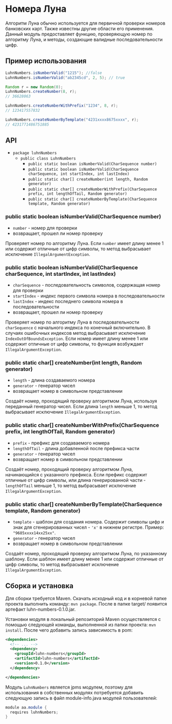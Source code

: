 ﻿# Номера Луна

Алгоритм Луна обычно используется для первичной проверки номеров банковских карт. Также известны другие области его
применения. Данный модуль предоставляет функцию, проверяющую номер по алгоритму Луна, и методы, создающие валидные
последовательности цифр.

## Пример использования

```java
LuhnNumbers.isNumberValid("1215"); //false
LuhnNumbers.isNumberValid("ab2345cd", 2, 5); // true

Random r = new Random(0);
LuhnNumbers.createNumber(8, r);
// 36628063

LuhnNumbers.createNumberWithPrefix("1234", 8, r);
// 123417557832

LuhnNumbers.createNumberByTemplate("4231xxxx8675xxxx", r);
// 4231771486751885
```

## API

- `package luhnNumbers`
    - `public class LuhnNumbers`
        * `public static boolean isNumberValid(CharSequence number)`
        * `public static boolean isNumberValid(CharSequence charSequence, int startIndex, int lastIndex)`
        * `public static char[] createNumber(int length, Random generator)`
        * `public static char[] createNumberWithPrefix(CharSequence prefix, int lengthOfTail, Random generator)`
        * `public static char[] createNumberByTemplate(CharSequence template, Random generator)`

### public static boolean isNumberValid(CharSequence number)

* `number` - номер для проверки
* возвращает, прошел ли номер проверку

Проверяет номер по алгоритму Луна. Если `number` имеет длину менее 1 или содержит отличные от цифр символы, то метод
выбрасывает исключение `IllegalArgumentException`.

### public static boolean isNumberValid(CharSequence charSequence, int startIndex, int lastIndex)

* `charSequence` - последовательность символов, содержащая номер для проверки
* `startIndex` - индекс первого символа номера в последовательности
* `lastIndex` - индекс последнего символа номера в последовательности
* возвращает, прошел ли номер проверку

Проверяет номер по алгоритму Луна в последовательности `charSequence` с начального индекса по конечный включительно.
В случаях ошибочных индексов метод выбрасывает исключение `IndexOutOfBoundsException`. Если номер имеет длину менее
1 или содержит отличные от цифр символы, то функция возбуждает `IllegalArgumentException`.

### public static char[] createNumber(int length, Random generator)

* `length` - длина создаваемого номера
* `generator` - генератор чисел
* возвращает номер в символьном представлении

Создаёт номер, проходящий проверку алгоритмом Луна, используя переданный генератор чисел. Если длина `length` меньше
1, то метод выбрасывает исключение `IllegalArgumentException`.

### public static char[] createNumberWithPrefix(CharSequence prefix, int lengthOfTail, Random generator)

* `prefix` - префикс для создаваемого номера
* `lengthOfTail` - длина добавленной после префикса части
* `generator` - генератор чисел
* возвращает номер в символьном представлении

Создаёт номер, проходящий проверку алгоритмом Луна, начинающийся с указанного префикса. Если префикс содержит
отличные от цифр символы, или длина генерированной части - `lengthOfTail` меньше 1, то метод выбрасывает исключение
`IllegalArgumentException`.

### public static char[] createNumberByTemplate(CharSequence template, Random generator)

* `template` - шаблон для создания номера. Содержит символы цифр и знак для сгенерированных чисел - `'x'` в нижнем
регистре. Пример: `"9685xxxx14xx25xx"`.
* `generator` - генератор чисел
* возвращает номер в символьном представлении

Создаёт номер, проходящий проверку алгоритмом Луна, по указанному шаблону. Если шаблон имеет длину менее 1 или
содержит отличные от цифр символы, то метод выбрасывает исключение `IllegalArgumentException`.

## Сборка и установка

Для сборки требуется Maven. Скачать исходный код и в корневой папке проекта выполнить команду: `mvn package`. После
в папке target/ появится артефакт luhn-numbers-0.1.0.jar.

Установки модуля в локальный репозиторий Maven осуществляется с помощью следующей команды, выполненной из
папки проекта: `mvn install`. После чего добавить запись зависимость в pom:

```xml
<dependencies>
  <!-- ... -->
  <dependency>
    <groupId>luhn-numbers</groupId>
    <artifactId>luhn-numbers</artifactId>
    <version>0.1.0</version>
  </dependency>

</dependencies>
```

Модуль `LuhnNumbers` является jpms модулем, поэтому для использования в собственных модулях потребуется добавить
следующую запись в файл module-info.java модулей пользователей:

```java
module aa.module {
  requires luhnNumbers;
}
```
